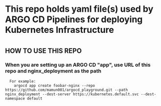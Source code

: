 # 
#     This repo holds yaml file(s) used by ARGO CD Pipelines for deploying Kubernetes Infrastructure
#

#

##  HOW TO USE THIS REPO
###
### When you are setting up an ARGO CD "app", use URL of this repo and nginx_deployment as the path
      For example:
        argocd app create foobar-nginx --repo https://github.com/mamun001/argocd_playground.git --path nginx_deployment --dest-server https://kubernetes.default.svc --dest-namespace default
#

#


